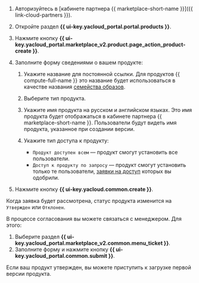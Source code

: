 1. Авторизуйтесь в [кабинете партнера {{ marketplace-short-name }}]({{ link-cloud-partners }}).
1. Откройте раздел **{{ ui-key.yacloud_portal.portal.products }}**.
1. Нажмите кнопку **{{ ui-key.yacloud_portal.marketplace_v2.product.page_action_product-create }}**.
1. Заполните форму сведениями о вашем продукте:

   1. Укажите название для постоянной ссылки. Для продуктов {{ compute-full-name }} это название будет использоваться в качестве названия [семейства образов](../../compute/concepts/image.md#family).
   1. Выберите тип продукта.
   1. Укажите имя продукта на русском и английском языках. Это имя продукта будет отображаться в кабинете партнера {{ marketplace-short-name }}. Пользователи будут видеть имя продукта, указанное при создании версии.
   1. Укажите тип доступа к продукту:

       * `Продукт доступен всем` — продукт смогут установить все пользователи.
       * `Доступ к продукту по запросу` — продукт смогут установить только те пользователи, [заявки на доступ](../../marketplace/operations/access-requests.md) которых вы одобрили.

1. Нажмите кнопку **{{ ui-key.yacloud.common.create }}**.

Когда заявка будет рассмотрена, статус продукта изменится на `Утвержден` или `Отклонен`.

В процессе согласования вы можете связаться с менеджером. Для этого:

1. Выберите раздел **{{ ui-key.yacloud_portal.marketplace_v2.common.menu_ticket }}**.
1. Заполните форму и нажмите кнопку **{{ ui-key.yacloud_portal.common.submit }}**.

Если ваш продукт утвержден, вы можете приступить к загрузке первой версии продукта.